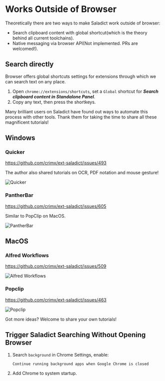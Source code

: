 # Works Outside of Browser

Theoretically there are two ways to make Saladict work outside of browser:

- Search clipboard content with global shortcut(which is the theory behind all current toolchains).
- Native messaging via browser API(Not implemented. PRs are welcomed!).

## Search directly

Browser offers global shortcuts settings for extensions through which we can search text on any place.

1. Open `chrome://extensions/shortcuts`, set a `Global` shortcut for ***Search clipboard content in Standalone Panel***.
2. Copy any text, then press the shortkeys.

Many brilliant users on Saladict have found out ways to automate this process with other tools. Thank them for taking the time to share all these magnificent tutorials!

## Windows

### Quicker

<https://github.com/crimx/ext-saladict/issues/493>

The author also shared tutorials on OCR, PDF notation and mouse gesture!

![Quicker](https://user-images.githubusercontent.com/38676455/68393366-db14e500-01a6-11ea-96fb-edeb2bc4a39c.gif)

### PantherBar

<https://github.com/crimx/ext-saladict/issues/605>

Similar to PopClip on MacOS.

![PantherBar](https://user-images.githubusercontent.com/38676455/71537746-8b0eff00-295b-11ea-9455-c6b56d395cf8.gif)

## MacOS

### Alfred Workflows

<https://github.com/crimx/ext-saladict/issues/509>

![Alfred Workflows](https://user-images.githubusercontent.com/8779091/66551929-fc1ff100-eb7a-11e9-9785-63693bcffd05.gif)

### Popclip

<https://github.com/crimx/ext-saladict/issues/463>

![Popclip](https://user-images.githubusercontent.com/51223743/70034632-705f9980-15ec-11ea-9e32-d6e2291ffef7.png)

Got more ideas? Welcome to share your own tutorials!

## Trigger Saladict Searching Without Opening Browser

1. Search `background` in Chrome Settings, enable:
   ```
   Continue running background apps when Google Chrome is closed
   ```
2. Add Chrome to system startup.
